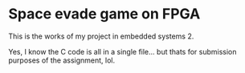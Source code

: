 # Space evade game on FPGA

This is the works of my project in embedded systems 2.

Yes, I know the C code is all in a single file... but thats for submission purposes of the assignment, lol.
